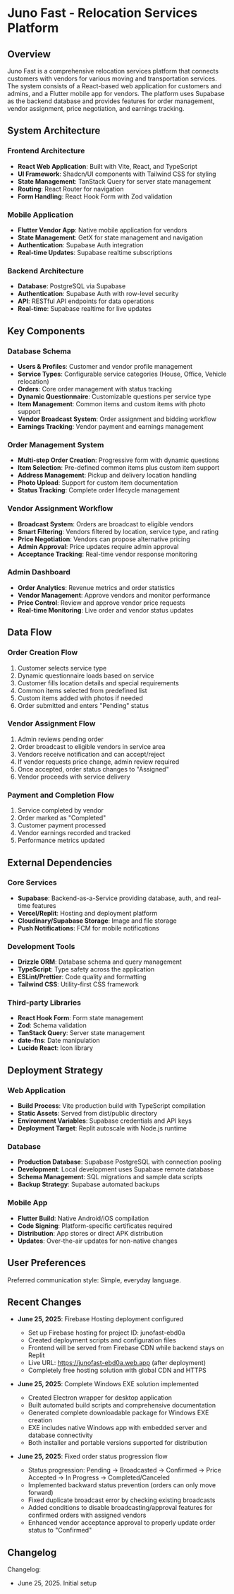# Juno Fast - Relocation Services Platform

## Overview

Juno Fast is a comprehensive relocation services platform that connects customers with vendors for various moving and transportation services. The system consists of a React-based web application for customers and admins, and a Flutter mobile app for vendors. The platform uses Supabase as the backend database and provides features for order management, vendor assignment, price negotiation, and earnings tracking.

## System Architecture

### Frontend Architecture
- **React Web Application**: Built with Vite, React, and TypeScript
- **UI Framework**: Shadcn/UI components with Tailwind CSS for styling
- **State Management**: TanStack Query for server state management
- **Routing**: React Router for navigation
- **Form Handling**: React Hook Form with Zod validation

### Mobile Application
- **Flutter Vendor App**: Native mobile application for vendors
- **State Management**: GetX for state management and navigation
- **Authentication**: Supabase Auth integration
- **Real-time Updates**: Supabase realtime subscriptions

### Backend Architecture
- **Database**: PostgreSQL via Supabase
- **Authentication**: Supabase Auth with row-level security
- **API**: RESTful API endpoints for data operations
- **Real-time**: Supabase realtime for live updates

## Key Components

### Database Schema
- **Users & Profiles**: Customer and vendor profile management
- **Service Types**: Configurable service categories (House, Office, Vehicle relocation)
- **Orders**: Core order management with status tracking
- **Dynamic Questionnaire**: Customizable questions per service type
- **Item Management**: Common items and custom items with photo support
- **Vendor Broadcast System**: Order assignment and bidding workflow
- **Earnings Tracking**: Vendor payment and earnings management

### Order Management System
- **Multi-step Order Creation**: Progressive form with dynamic questions
- **Item Selection**: Pre-defined common items plus custom item support
- **Address Management**: Pickup and delivery location handling
- **Photo Upload**: Support for custom item documentation
- **Status Tracking**: Complete order lifecycle management

### Vendor Assignment Workflow
- **Broadcast System**: Orders are broadcast to eligible vendors
- **Smart Filtering**: Vendors filtered by location, service type, and rating
- **Price Negotiation**: Vendors can propose alternative pricing
- **Admin Approval**: Price updates require admin approval
- **Acceptance Tracking**: Real-time vendor response monitoring

### Admin Dashboard
- **Order Analytics**: Revenue metrics and order statistics
- **Vendor Management**: Approve vendors and monitor performance
- **Price Control**: Review and approve vendor price requests
- **Real-time Monitoring**: Live order and vendor status updates

## Data Flow

### Order Creation Flow
1. Customer selects service type
2. Dynamic questionnaire loads based on service
3. Customer fills location details and special requirements
4. Common items selected from predefined list
5. Custom items added with photos if needed
6. Order submitted and enters "Pending" status

### Vendor Assignment Flow
1. Admin reviews pending order
2. Order broadcast to eligible vendors in service area
3. Vendors receive notification and can accept/reject
4. If vendor requests price change, admin review required
5. Once accepted, order status changes to "Assigned"
6. Vendor proceeds with service delivery

### Payment and Completion Flow
1. Service completed by vendor
2. Order marked as "Completed"
3. Customer payment processed
4. Vendor earnings recorded and tracked
5. Performance metrics updated

## External Dependencies

### Core Services
- **Supabase**: Backend-as-a-Service providing database, auth, and real-time features
- **Vercel/Replit**: Hosting and deployment platform
- **Cloudinary/Supabase Storage**: Image and file storage
- **Push Notifications**: FCM for mobile notifications

### Development Tools
- **Drizzle ORM**: Database schema and query management
- **TypeScript**: Type safety across the application
- **ESLint/Prettier**: Code quality and formatting
- **Tailwind CSS**: Utility-first CSS framework

### Third-party Libraries
- **React Hook Form**: Form state management
- **Zod**: Schema validation
- **TanStack Query**: Server state management
- **date-fns**: Date manipulation
- **Lucide React**: Icon library

## Deployment Strategy

### Web Application
- **Build Process**: Vite production build with TypeScript compilation
- **Static Assets**: Served from dist/public directory
- **Environment Variables**: Supabase credentials and API keys
- **Deployment Target**: Replit autoscale with Node.js runtime

### Database
- **Production Database**: Supabase PostgreSQL with connection pooling
- **Development**: Local development uses Supabase remote database
- **Schema Management**: SQL migrations and sample data scripts
- **Backup Strategy**: Supabase automated backups

### Mobile App
- **Flutter Build**: Native Android/iOS compilation
- **Code Signing**: Platform-specific certificates required
- **Distribution**: App stores or direct APK distribution
- **Updates**: Over-the-air updates for non-native changes

## User Preferences

Preferred communication style: Simple, everyday language.

## Recent Changes

- **June 25, 2025**: Firebase Hosting deployment configured
  - Set up Firebase hosting for project ID: junofast-ebd0a
  - Created deployment scripts and configuration files
  - Frontend will be served from Firebase CDN while backend stays on Replit
  - Live URL: https://junofast-ebd0a.web.app (after deployment)
  - Completely free hosting solution with global CDN and HTTPS

- **June 25, 2025**: Complete Windows EXE solution implemented
  - Created Electron wrapper for desktop application
  - Built automated build scripts and comprehensive documentation
  - Generated complete downloadable package for Windows EXE creation
  - EXE includes native Windows app with embedded server and database connectivity
  - Both installer and portable versions supported for distribution

- **June 25, 2025**: Fixed order status progression flow
  - Status progression: Pending → Broadcasted → Confirmed → Price Accepted → In Progress → Completed/Canceled
  - Implemented backward status prevention (orders can only move forward)
  - Fixed duplicate broadcast error by checking existing broadcasts
  - Added conditions to disable broadcasting/approval features for confirmed orders with assigned vendors
  - Enhanced vendor acceptance approval to properly update order status to "Confirmed"

## Changelog

Changelog:
- June 25, 2025. Initial setup